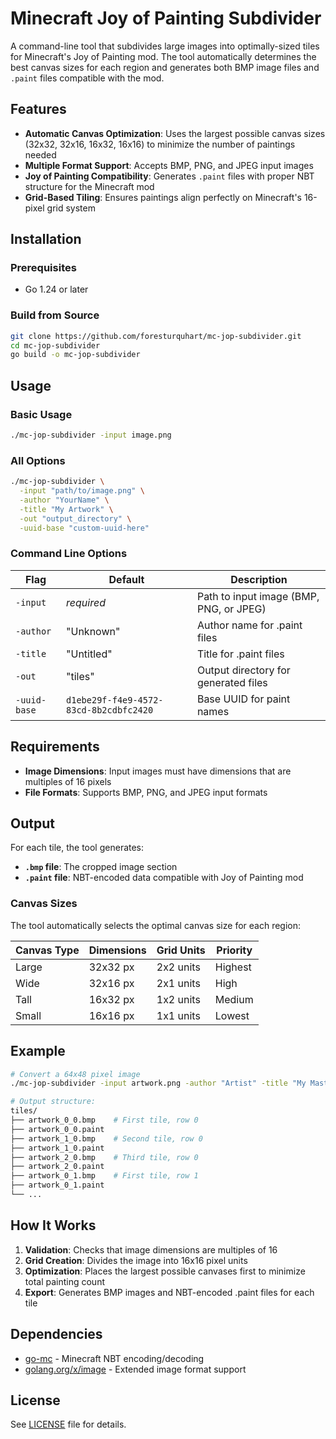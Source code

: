 # Minecraft Joy of Painting Subdivider

A command-line tool that subdivides large images into optimally-sized tiles for Minecraft's Joy of Painting mod. The tool automatically determines the best canvas sizes for each region and generates both BMP image files and `.paint` files compatible with the mod.

## Features

- **Automatic Canvas Optimization**: Uses the largest possible canvas sizes (32x32, 32x16, 16x32, 16x16) to minimize the number of paintings needed
- **Multiple Format Support**: Accepts BMP, PNG, and JPEG input images
- **Joy of Painting Compatibility**: Generates `.paint` files with proper NBT structure for the Minecraft mod
- **Grid-Based Tiling**: Ensures paintings align perfectly on Minecraft's 16-pixel grid system

## Installation

### Prerequisites

- Go 1.24 or later

### Build from Source

```bash
git clone https://github.com/foresturquhart/mc-jop-subdivider.git
cd mc-jop-subdivider
go build -o mc-jop-subdivider
```

## Usage

### Basic Usage

```bash
./mc-jop-subdivider -input image.png
```

### All Options

```bash
./mc-jop-subdivider \
  -input "path/to/image.png" \
  -author "YourName" \
  -title "My Artwork" \
  -out "output_directory" \
  -uuid-base "custom-uuid-here"
```

### Command Line Options

| Flag | Default | Description |
|------|---------|-------------|
| `-input` | *required* | Path to input image (BMP, PNG, or JPEG) |
| `-author` | "Unknown" | Author name for .paint files |
| `-title` | "Untitled" | Title for .paint files |
| `-out` | "tiles" | Output directory for generated files |
| `-uuid-base` | `d1ebe29f-f4e9-4572-83cd-8b2cdbfc2420` | Base UUID for paint names |

## Requirements

- **Image Dimensions**: Input images must have dimensions that are multiples of 16 pixels
- **File Formats**: Supports BMP, PNG, and JPEG input formats

## Output

For each tile, the tool generates:

- **`.bmp` file**: The cropped image section
- **`.paint` file**: NBT-encoded data compatible with Joy of Painting mod

### Canvas Sizes

The tool automatically selects the optimal canvas size for each region:

| Canvas Type | Dimensions | Grid Units | Priority |
|-------------|------------|------------|----------|
| Large | 32x32 px | 2x2 units | Highest |
| Wide | 32x16 px | 2x1 units | High |
| Tall | 16x32 px | 1x2 units | Medium |
| Small | 16x16 px | 1x1 units | Lowest |

## Example

```bash
# Convert a 64x48 pixel image
./mc-jop-subdivider -input artwork.png -author "Artist" -title "My Masterpiece"

# Output structure:
tiles/
├── artwork_0_0.bmp    # First tile, row 0
├── artwork_0_0.paint
├── artwork_1_0.bmp    # Second tile, row 0  
├── artwork_1_0.paint
├── artwork_2_0.bmp    # Third tile, row 0
├── artwork_2_0.paint
├── artwork_0_1.bmp    # First tile, row 1
├── artwork_0_1.paint
└── ...
```

## How It Works

1. **Validation**: Checks that image dimensions are multiples of 16
2. **Grid Creation**: Divides the image into 16x16 pixel units
3. **Optimization**: Places the largest possible canvases first to minimize total painting count
4. **Export**: Generates BMP images and NBT-encoded .paint files for each tile

## Dependencies

- [go-mc](https://github.com/Tnze/go-mc) - Minecraft NBT encoding/decoding
- [golang.org/x/image](https://golang.org/x/image) - Extended image format support

## License

See [LICENSE](LICENSE) file for details.